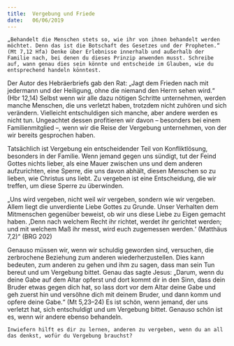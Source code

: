 ```yaml
---
title:  Vergebung und Friede
date:   06/06/2019
---
```


`„Behandelt die Menschen stets so, wie ihr von ihnen behandelt werden möchtet. Denn das ist die Botschaft des Gesetzes und der Propheten.“ (Mt 7,12 Hfa) Denke über Erlebnisse innerhalb und außerhalb der Familie nach, bei denen du dieses Prinzip anwenden musst. Schreibe auf, wann genau dies sein könnte und entscheide im Glauben, wie du entsprechend handeln könntest.`

Der Autor des Hebräerbriefs gab den Rat: „Jagt dem Frieden nach mit jedermann und der Heiligung, ohne die niemand den Herrn sehen wird.“ (Hbr 12,14) Selbst wenn wir alle dazu nötigen Schritte unternehmen, werden manche Menschen, die uns verletzt haben, trotzdem nicht zuhören und sich verändern. Vielleicht entschuldigen sich manche, aber andere werden es nicht tun. Ungeachtet dessen profitieren wir davon – besonders bei einem Familienmitglied –, wenn wir die Reise der Vergebung unternehmen, von der wir bereits gesprochen haben.

Tatsächlich ist Vergebung ein entscheidender Teil von Konfliktlösung, besonders in der Familie. Wenn jemand gegen uns sündigt, tut der Feind Gottes nichts lieber, als eine Mauer zwischen uns und dem anderen aufzurichten, eine Sperre, die uns davon abhält, diesen Menschen so zu lieben, wie Christus uns liebt. Zu vergeben ist eine Entscheidung, die wir treffen, um diese Sperre zu überwinden.

„Uns wird vergeben, nicht weil wir vergeben, sondern wie wir vergeben. Allem liegt die unverdiente Liebe Gottes zu Grunde. Unser Verhalten dem Mitmenschen gegenüber beweist, ob wir uns diese Liebe zu Eigen gemacht haben. ‚Denn nach welchem Recht ihr richtet, werdet ihr gerichtet werden; und mit welchem Maß ihr messt, wird euch zugemessen werden.‘ (Matthäus 7,2)“ (BRG 202)

Genauso müssen wir, wenn wir schuldig geworden sind, versuchen, die zerbrochene Beziehung zum anderen wiederherzustellen. Dies kann bedeuten, zum anderen zu gehen und ihm zu sagen, dass man sein Tun bereut und um Vergebung bittet. Genau das sagte Jesus: „Darum, wenn du deine Gabe auf dem Altar opferst und dort kommt dir in den Sinn, dass dein Bruder etwas gegen dich hat, so lass dort vor dem Altar deine Gabe und geh zuerst hin und versöhne dich mit deinem Bruder, und dann komm und opfere deine Gabe.“ (Mt 5,23–24) Es ist schön, wenn jemand, der uns verletzt hat, sich entschuldigt und um Vergebung bittet. Genauso schön ist es, wenn wir andere ebenso behandeln.

`Inwiefern hilft es dir zu lernen, anderen zu vergeben, wenn du an all das denkst, wofür du Vergebung brauchst?`  
